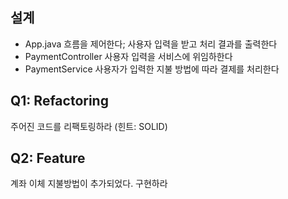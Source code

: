 ## 설계

- App.java 흐름을 제어한다; 사용자 입력을 받고 처리 결과를 출력한다
- PaymentController 사용자 입력을 서비스에 위임하한다
- PaymentService 사용자가 입력한 지불 방법에 따라 결제를 처리한다

## Q1: Refactoring

주어진 코드를 리팩토링하라 (힌트: SOLID)

## Q2: Feature

계좌 이체 지불방법이 추가되었다. 구현하라 
